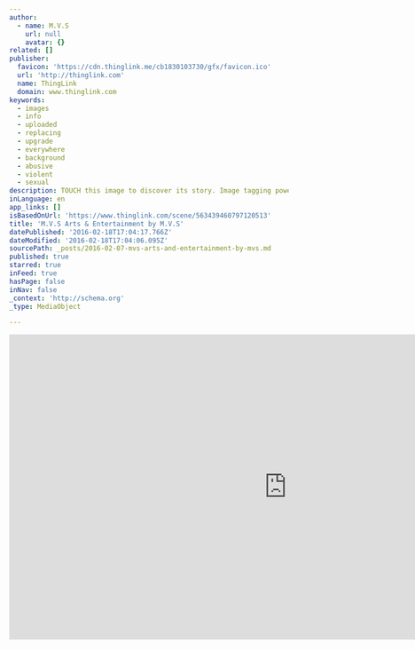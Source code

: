```yaml
---
author:
  - name: M.V.S
    url: null
    avatar: {}
related: []
publisher:
  favicon: 'https://cdn.thinglink.me/cb1830103730/gfx/favicon.ico'
  url: 'http://thinglink.com'
  name: ThingLink
  domain: www.thinglink.com
keywords:
  - images
  - info
  - uploaded
  - replacing
  - upgrade
  - everywhere
  - background
  - abusive
  - violent
  - sexual
description: TOUCH this image to discover its story. Image tagging powered by ThingLink
inLanguage: en
app_links: []
isBasedOnUrl: 'https://www.thinglink.com/scene/563439460797120513'
title: 'M.V.S Arts & Entertainment by M.V.S'
datePublished: '2016-02-18T17:04:17.766Z'
dateModified: '2016-02-18T17:04:06.095Z'
sourcePath: _posts/2016-02-07-mvs-arts-and-entertainment-by-mvs.md
published: true
starred: true
inFeed: true
hasPage: false
inNav: false
_context: 'http://schema.org'
_type: MediaObject

---
```

<iframe src="https://cdn.embedly.com/widgets/media.html?src=https%3A%2F%2Fwww.thinglink.com%2Fcard%2F563439460797120513&amp;url=https%3A%2F%2Fwww.thinglink.com%2Fscene%2F563439460797120513&amp;image=http%3A%2F%2Fcdn.thinglink.me%2Fapi%2Fimage%2F563439460797120513%2F1024%2F10%2Fscaletowidth%2F0%2F0%2F1%2F1%2Ffalse%2Ftrue%3Fwait%3Dtrue&amp;key=b7d04c9b404c499eba89ee7072e1c4f7&amp;type=text%2Fhtml&amp;schema=thinglink" width="1000" height="550" scrolling="no" frameborder="0" allowfullscreen="allowfullscreen" style=""></iframe>